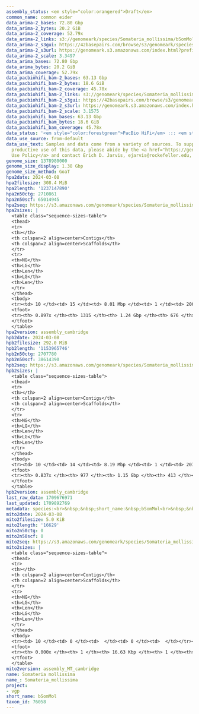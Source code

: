 ```yaml
---
assembly_status: <em style="color:orangered">Draft</em>
common_name: common eider
data_arima-2_bases: 72.80 Gbp
data_arima-2_bytes: 20.2 GiB
data_arima-2_coverage: 52.79x
data_arima-2_links: s3://genomeark/species/Somateria_mollissima/bSomMol2/genomic_data/arima/<br>
data_arima-2_s3gui: https://42basepairs.com/browse/s3/genomeark/species/Somateria_mollissima/bSomMol2/genomic_data/arima/
data_arima-2_s3url: https://genomeark.s3.amazonaws.com/index.html?prefix=species/Somateria_mollissima/bSomMol2/genomic_data/arima/
data_arima-2_scale: 3.3497
data_arima_bases: 72.80 Gbp
data_arima_bytes: 20.2 GiB
data_arima_coverage: 52.79x
data_pacbiohifi_bam-2_bases: 63.13 Gbp
data_pacbiohifi_bam-2_bytes: 18.6 GiB
data_pacbiohifi_bam-2_coverage: 45.78x
data_pacbiohifi_bam-2_links: s3://genomeark/species/Somateria_mollissima/bSomMol2/genomic_data/pacbio_hifi/<br>
data_pacbiohifi_bam-2_s3gui: https://42basepairs.com/browse/s3/genomeark/species/Somateria_mollissima/bSomMol2/genomic_data/pacbio_hifi/
data_pacbiohifi_bam-2_s3url: https://genomeark.s3.amazonaws.com/index.html?prefix=species/Somateria_mollissima/bSomMol2/genomic_data/pacbio_hifi/
data_pacbiohifi_bam-2_scale: 3.1575
data_pacbiohifi_bam_bases: 63.13 Gbp
data_pacbiohifi_bam_bytes: 18.6 GiB
data_pacbiohifi_bam_coverage: 45.78x
data_status: '<em style="color:forestgreen">PacBio HiFi</em> ::: <em style="color:forestgreen">Arima</em>'
data_use_source: from-default
data_use_text: Samples and data come from a variety of sources. To support fair and
  productive use of this data, please abide by the <a href="https://genome10k.soe.ucsc.edu/data-use-policies/">Data
  Use Policy</a> and contact Erich D. Jarvis, ejarvis@rockefeller.edu, with any questions.
genome_size: 1378980000
genome_size_display: 1.38 Gbp
genome_size_method: GoaT
hpa2date: 2024-03-08
hpa2filesize: 308.4 MiB
hpa2length: '1237147890'
hpa2n50ctg: 2710861
hpa2n50scf: 65014945
hpa2seq: https://s3.amazonaws.com/genomeark/species/Somateria_mollissima/bSomMol2/assembly_cambridge/bSomMol2.hap1.asm.20240308.fasta.gz
hpa2sizes: |
  <table class="sequence-sizes-table">
  <thead>
  <tr>
  <th></th>
  <th colspan=2 align=center>Contigs</th>
  <th colspan=2 align=center>Scaffolds</th>
  </tr>
  <tr>
  <th>NG</th>
  <th>LG</th>
  <th>Len</th>
  <th>LG</th>
  <th>Len</th>
  </tr>
  </thead>
  <tbody>
  <tr><td> 10 </td><td> 15 </td><td> 8.01 Mbp </td><td> 1 </td><td> 206.94 Mbp </td></tr><tr><td> 20 </td><td> 36 </td><td> 5.66 Mbp </td><td> 2 </td><td> 158.89 Mbp </td></tr><tr><td> 30 </td><td> 63 </td><td> 4.56 Mbp </td><td> 3 </td><td> 119.33 Mbp </td></tr><tr><td> 40 </td><td> 98 </td><td> 3.45 Mbp </td><td> 4 </td><td> 77.30 Mbp </td></tr><tr style="background-color:#cccccc;"><td> 50 </td><td> 143 </td><td style="background-color:#88ff88;"> 2.71 Mbp </td><td> 6 </td><td style="background-color:#88ff88;"> 65.01 Mbp </td></tr><tr><td> 60 </td><td> 202 </td><td> 1.99 Mbp </td><td> 10 </td><td> 29.11 Mbp </td></tr><tr><td> 70 </td><td> 284 </td><td> 1.39 Mbp </td><td> 16 </td><td> 19.37 Mbp </td></tr><tr><td> 80 </td><td> 421 </td><td> 0.73 Mbp </td><td> 28 </td><td> 6.02 Mbp </td></tr><tr><td> 90 </td><td> 0 </td><td>  </td><td> 0 </td><td>  </td></tr><tr><td> 100 </td><td> 0 </td><td>  </td><td> 0 </td><td>  </td></tr></tbody>
  <tfoot>
  <tr><th> 0.897x </th><th> 1315 </th><th> 1.24 Gbp </th><th> 676 </th><th> 1.24 Gbp </th></tr>
  </tfoot>
  </table>
hpa2version: assembly_cambridge
hpb2date: 2024-03-08
hpb2filesize: 292.0 MiB
hpb2length: '1153965746'
hpb2n50ctg: 2707780
hpb2n50scf: 38614390
hpb2seq: https://s3.amazonaws.com/genomeark/species/Somateria_mollissima/bSomMol2/assembly_cambridge/bSomMol2.hap2.asm.20240308.fasta.gz
hpb2sizes: |
  <table class="sequence-sizes-table">
  <thead>
  <tr>
  <th></th>
  <th colspan=2 align=center>Contigs</th>
  <th colspan=2 align=center>Scaffolds</th>
  </tr>
  <tr>
  <th>NG</th>
  <th>LG</th>
  <th>Len</th>
  <th>LG</th>
  <th>Len</th>
  </tr>
  </thead>
  <tbody>
  <tr><td> 10 </td><td> 14 </td><td> 8.19 Mbp </td><td> 1 </td><td> 207.45 Mbp </td></tr><tr><td> 20 </td><td> 34 </td><td> 6.01 Mbp </td><td> 2 </td><td> 159.05 Mbp </td></tr><tr><td> 30 </td><td> 59 </td><td> 4.76 Mbp </td><td> 3 </td><td> 118.80 Mbp </td></tr><tr><td> 40 </td><td> 93 </td><td> 3.65 Mbp </td><td> 4 </td><td> 77.71 Mbp </td></tr><tr style="background-color:#cccccc;"><td> 50 </td><td> 136 </td><td style="background-color:#88ff88;"> 2.71 Mbp </td><td> 7 </td><td style="background-color:#88ff88;"> 38.61 Mbp </td></tr><tr><td> 60 </td><td> 199 </td><td> 1.81 Mbp </td><td> 12 </td><td> 23.07 Mbp </td></tr><tr><td> 70 </td><td> 295 </td><td> 1.10 Mbp </td><td> 19 </td><td> 13.58 Mbp </td></tr><tr><td> 80 </td><td> 488 </td><td> 386.17 Kbp </td><td> 48 </td><td> 1.18 Mbp </td></tr><tr><td> 90 </td><td> 0 </td><td>  </td><td> 0 </td><td>  </td></tr><tr><td> 100 </td><td> 0 </td><td>  </td><td> 0 </td><td>  </td></tr></tbody>
  <tfoot>
  <tr><th> 0.837x </th><th> 977 </th><th> 1.15 Gbp </th><th> 413 </th><th> 1.15 Gbp </th></tr>
  </tfoot>
  </table>
hpb2version: assembly_cambridge
last_raw_data: 1709676971
last_updated: 1709892769
metadata: species:<br>&nbsp;&nbsp;short_name:&nbsp;bSomMol<br>&nbsp;&nbsp;name:&nbsp;Somateria&nbsp;mollissima<br>&nbsp;&nbsp;taxon_id:&nbsp;76058<br>&nbsp;&nbsp;common_name:&nbsp;common&nbsp;eider<br>&nbsp;&nbsp;order:<br>&nbsp;&nbsp;&nbsp;&nbsp;name:&nbsp;Anseriformes<br>&nbsp;&nbsp;family:<br>&nbsp;&nbsp;&nbsp;&nbsp;name:&nbsp;Anatidae<br>&nbsp;&nbsp;individuals:<br>&nbsp;&nbsp;&nbsp;&nbsp;-&nbsp;short_name:&nbsp;bSomMol2<br>&nbsp;&nbsp;&nbsp;&nbsp;&nbsp;&nbsp;biosample_id:&nbsp;SAMEA113398850<br>&nbsp;&nbsp;&nbsp;&nbsp;&nbsp;&nbsp;sex:&nbsp;female<br>&nbsp;&nbsp;genome_size:&nbsp;1378980000<br>&nbsp;&nbsp;genome_size_method:&nbsp;GoaT<br>&nbsp;&nbsp;project:&nbsp;[&nbsp;vgp&nbsp;]<br>
mito2date: 2024-03-08
mito2filesize: 5.0 KiB
mito2length: '16629'
mito2n50ctg: 0
mito2n50scf: 0
mito2seq: https://s3.amazonaws.com/genomeark/species/Somateria_mollissima/bSomMol2/assembly_MT_cambridge/bSomMol2.MT.20240308.fasta.gz
mito2sizes: |
  <table class="sequence-sizes-table">
  <thead>
  <tr>
  <th></th>
  <th colspan=2 align=center>Contigs</th>
  <th colspan=2 align=center>Scaffolds</th>
  </tr>
  <tr>
  <th>NG</th>
  <th>LG</th>
  <th>Len</th>
  <th>LG</th>
  <th>Len</th>
  </tr>
  </thead>
  <tbody>
  <tr><td> 10 </td><td> 0 </td><td>  </td><td> 0 </td><td>  </td></tr><tr><td> 20 </td><td> 0 </td><td>  </td><td> 0 </td><td>  </td></tr><tr><td> 30 </td><td> 0 </td><td>  </td><td> 0 </td><td>  </td></tr><tr><td> 40 </td><td> 0 </td><td>  </td><td> 0 </td><td>  </td></tr><tr style="background-color:#cccccc;"><td> 50 </td><td> 0 </td><td style="background-color:#ff8888;">  </td><td> 0 </td><td style="background-color:#ff8888;">  </td></tr><tr><td> 60 </td><td> 0 </td><td>  </td><td> 0 </td><td>  </td></tr><tr><td> 70 </td><td> 0 </td><td>  </td><td> 0 </td><td>  </td></tr><tr><td> 80 </td><td> 0 </td><td>  </td><td> 0 </td><td>  </td></tr><tr><td> 90 </td><td> 0 </td><td>  </td><td> 0 </td><td>  </td></tr><tr><td> 100 </td><td> 0 </td><td>  </td><td> 0 </td><td>  </td></tr></tbody>
  <tfoot>
  <tr><th> 0.000x </th><th> 1 </th><th> 16.63 Kbp </th><th> 1 </th><th> 16.63 Kbp </th></tr>
  </tfoot>
  </table>
mito2version: assembly_MT_cambridge
name: Somateria mollissima
name_: Somateria_mollissima
project:
- vgp
short_name: bSomMol
taxon_id: 76058
---
```

